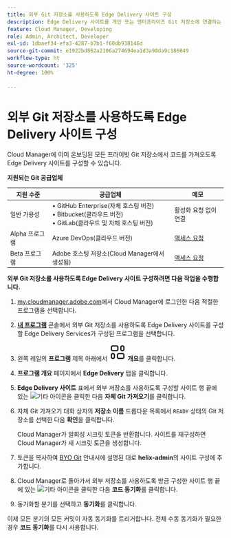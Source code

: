 ```yaml
---
title: 외부 Git 저장소를 사용하도록 Edge Delivery 사이트 구성
description: Edge Delivery 사이트를 개인 또는 엔터프라이즈 Git 저장소에 연결하는 방법에 대해 알아봅니다.
feature: Cloud Manager, Developing
role: Admin, Architect, Developer
exl-id: 1dbaef34-efa3-4287-b7b1-f60db938146d
source-git-commit: e1922bd862a2106a274694ea1d3a98da9c186049
workflow-type: ht
source-wordcount: '325'
ht-degree: 100%

---
```


# 외부 Git 저장소를 사용하도록 Edge Delivery 사이트 구성

Cloud Manager에 이미 온보딩된 모든 프라이빗 Git 저장소에서 코드를 가져오도록 Edge Delivery 사이트를 구성할 수 있습니다.

**지원되는 Git 공급업체**

| 지원 수준 | 공급업체 | 메모 |
| --- | --- | --- |
| 일반 가용성 | • GitHub Enterprise(자체 호스팅 버전)<br>• Bitbucket(클라우드 버전)<br>• GitLab(클라우드 및 자체 호스팅 버전) | 활성화 요청 없이 연결 |
| Alpha 프로그램 | Azure DevOps(클라우드 버전) | [액세스 요청](mailto:grp-cloudmanager_byog@adobe.com) |
| Beta 프로그램 | Adobe 호스팅 저장소(Cloud Manager에서 생성됨) | [액세스 요청](mailto:grp-cloudmanager_byog@adobe.com) |

**외부 Git 저장소를 사용하도록 Edge Delivery 사이트 구성하려면 다음 작업을 수행합니다.**

1. [my.cloudmanager.adobe.com](https://my.cloudmanager.adobe.com/)에서 Cloud Manager에 로그인한 다음 적절한 프로그램을 선택합니다.
1. **[내 프로그램](/help/implementing/cloud-manager/navigation.md#my-programs)** 콘솔에서 외부 Git 저장소를 사용하도록 Edge Delivery 사이트를 구성할 Edge Delivery Services가 구성된 프로그램을 선택합니다.
1. 왼쪽 레일의 **프로그램** 제목 아래에서 **![개요 아이콘](/help/implementing/cloud-manager/edge-delivery/assets/overview.svg) 개요**&#x200B;를 클릭합니다.
1. **프로그램 개요** 페이지에서 **Edge Delivery** 탭을 클릭합니다.
1. **Edge Delivery 사이트** 표에서 외부 저장소를 사용하도록 구성할 사이트 행 끝에 있는 ![기타 아이콘](https://spectrum.adobe.com/static/icons/workflow_18/Smock_More_18_N.svg)을 클릭한 다음 **자체 Git 가져오기**&#x200B;를 클릭합니다.
1. 자체 Git 가져오기 대화 상자의 **저장소 이름** 드롭다운 목록에서 `READY` 상태의 Git 저장소를 선택한 다음 **확인**&#x200B;을 클릭합니다.

   Cloud Manager가 일회성 시크릿 토큰을 반환합니다. 사이트를 재구성하면 Cloud Manager가 새 시크릿 토큰을 생성합니다.

1. 토큰을 복사하여 [BYO Git](https://www.aem.live/developer/byo-git) 안내서에 설명된 대로 **helix-admin**&#x200B;의 사이트 구성에 추가합니다.
1. Cloud Manager로 돌아가서 외부 저장소를 사용하도록 방금 구성한 사이트 행 끝에 있는 ![기타 아이콘](https://spectrum.adobe.com/static/icons/workflow_18/Smock_More_18_N.svg)을 클릭한 다음 **코드 동기화**&#x200B;를 클릭합니다.
1. 동기화할 분기를 선택하고 **동기화**&#x200B;를 클릭합니다.

이제 모든 분기의 모든 커밋이 자동 동기화를 트리거합니다. 전체 수동 동기화가 필요한 경우 **코드 동기화**&#x200B;를 다시 사용합니다.
